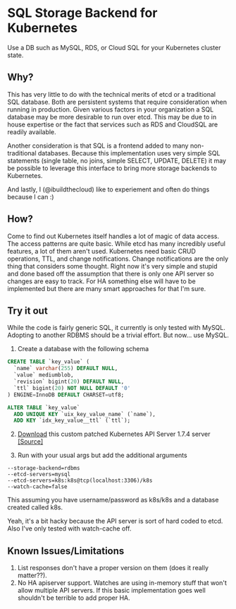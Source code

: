 SQL Storage Backend for Kubernetes
==================================

Use a DB such as MySQL, RDS, or Cloud SQL for your Kubernetes cluster state.

Why?
----

This has very little to do with the technical merits of etcd or a traditional SQL database.  Both are persistent systems that require consideration when running in production.  Given various factors in your organization a SQL database may be more desirable to run over etcd.  This may be due to in house expertise or the fact that services such as RDS and CloudSQL are readily available.

Another consideration is that SQL is a frontend added to many non-traditional databases.  Because this implementation uses very simple SQL statements (single table, no joins, simple SELECT, UPDATE, DELETE) it may be possible to leverage this interface to bring more storage backends to Kubernetes.

And lastly, I (@ibuildthecloud) like to experiement and often do things because I can :)

How?
----

Come to find out Kubernetes itself handles a lot of magic of data access.  The access patterns are quite basic.  While etcd has many incredibly useful features, a lot of them aren't used.  Kubernetes need basic CRUD operations, TTL, and change notifications.  Change notifications are the only thing that considers some thought.  Right now it's very simple and stupid and done based off the assumption that there is only one API server so changes are easy to track.  For HA something else will have to be implemented but there are many smart approaches for that I'm sure.


Try it out
----------

While the code is fairly generic SQL, it currently is only tested with MySQL.  Adopting to another RDBMS should be a trivial effort.  But now... use MySQL.


1. Create a database with the following schema

```sql
CREATE TABLE `key_value` (
  `name` varchar(255) DEFAULT NULL,
  `value` mediumblob,
  `revision` bigint(20) DEFAULT NULL,
  `ttl` bigint(20) NOT NULL DEFAULT '0'
) ENGINE=InnoDB DEFAULT CHARSET=utf8;

ALTER TABLE `key_value`
  ADD UNIQUE KEY `uix_key_value_name` (`name`),
  ADD KEY `idx_key_value__ttl` (`ttl`);
```

2. [Download](https://github.com/rancher/k8s-sql/releases/download/v0.0.1/kube-apiserver.xz)  this custom patched Kubernetes API Server 1.7.4 server [[Source]](https://github.com/rancher/kubernetes/releases/tag/v1.7.4-rancher1)

3. Run with your usual args but add the additional arguments

```
--storage-backend=rdbms
--etcd-servers=mysql
--etcd-servers=k8s:k8s@tcp(localhost:3306)/k8s
--watch-cache=false
```

This assuming you have username/password as k8s/k8s and a database created called k8s.

Yeah, it's a bit hacky because the API server is sort of hard coded to etcd. Also I've only tested with watch-cache off.


Known Issues/Limitations
------------------------

1. List responses don't have a proper version on them (does it really matter??).
2. No HA apiserver support.  Watches are using in-memory stuff that won't allow multiple API servers.  If this basic implementation goes well shouldn't be terrible to add proper HA.
